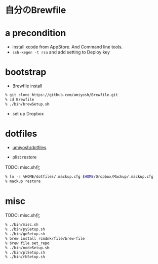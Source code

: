 # 自分のBrewfile

# a precondition

* install xcode from AppStore. And Command line tools.
* <code>ssh-kegen -t rsa</code> and add setting to Deploy key

# bootstrap

* Brewfile install

~~~ bash
% git clone https://github.com/umiyosh/Brewfile.git
% cd Brewfile
% ./bin/brewSetup.sh
~~~

* set up Dropbox
# dotfiles

* [umiyosh/dotfiles](https://github.com/umiyosh/dotfiles)

* plist restore

TODO: misc.sh化

~~~ bash
% ln -s %HOME/dotfiles/.mackup.cfg $HOME/Dropbox/Mackup/.mackup.cfg
% mackup restore
~~~

# misc

TODO: misc.sh化

~~~ bash
% ./bin/misc.sh
% ./bin/pySetup.sh
% ./bin/goSetup.sh
% brew install rcmdnk/file/brew-file
% brew file set_repo
% ./bin/nodeSetup.sh
% ./bin/plSetup.sh
% ./bin/rbSetup.sh
~~~

